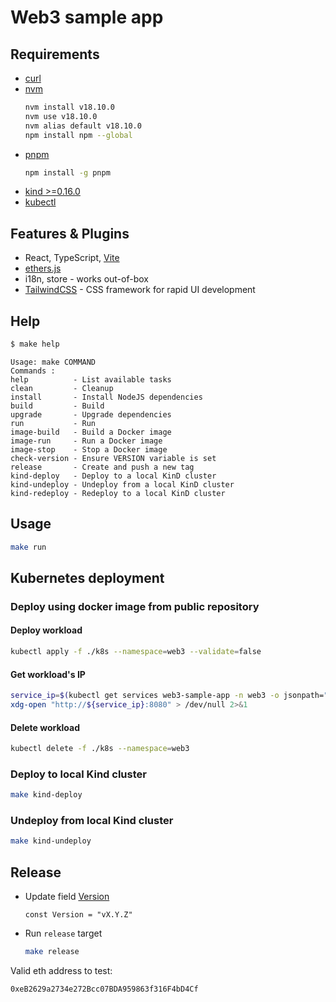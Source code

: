 # Web3 sample app

## Requirements

- [curl](https://help.ubidots.com/en/articles/2165289-learn-how-to-install-run-curl-on-windows-macosx-linux)
- [nvm](https://github.com/nvm-sh/nvm#install--update-script)
  ```bash
  nvm install v18.10.0
  nvm use v18.10.0
  nvm alias default v18.10.0
  npm install npm --global
  ```
- [pnpm](https://pnpm.io/installation)
  ```bash
  npm install -g pnpm
  ```
- [kind >=0.16.0](https://kind.sigs.k8s.io/docs/user/quick-start/#installation)
- [kubectl](https://kubernetes.io/docs/tasks/tools/install-kubectl-linux/)

## Features & Plugins

- React, TypeScript, [Vite](https://github.com/vitejs/vite)
- [ethers.js](https://github.com/ethers-io/ethers.js)
- i18n, store - works out-of-box
- [TailwindCSS](https://github.com/tailwindlabs/tailwindcss) - CSS framework for rapid UI development

## Help

```bash
$ make help
```

```text
Usage: make COMMAND
Commands :
help          - List available tasks
clean         - Cleanup
install       - Install NodeJS dependencies
build         - Build
upgrade       - Upgrade dependencies
run           - Run
image-build   - Build a Docker image
image-run     - Run a Docker image
image-stop    - Stop a Docker image
check-version - Ensure VERSION variable is set
release       - Create and push a new tag
kind-deploy   - Deploy to a local KinD cluster
kind-undeploy - Undeploy from a local KinD cluster
kind-redeploy - Redeploy to a local KinD cluster
```

## Usage

```bash
make run
```

## Kubernetes deployment

### Deploy using docker image from public repository

#### Deploy workload

```bash
kubectl apply -f ./k8s --namespace=web3 --validate=false
```

#### Get workload's IP

```bash
service_ip=$(kubectl get services web3-sample-app -n web3 -o jsonpath="{.status.loadBalancer.ingress[0].ip}")
xdg-open "http://${service_ip}:8080" > /dev/null 2>&1
```

#### Delete workload

```bash
kubectl delete -f ./k8s --namespace=web3
```

### Deploy to local Kind cluster

```bash
make kind-deploy
```

### Undeploy from local Kind cluster

```bash
make kind-undeploy
```

## Release

- Update field [Version](./src/components/Layout.tsx#L25)

  ```text
  const Version = "vX.Y.Z"
  ```

- Run `release` target
  ```bash
  make release
  ```

Valid eth address to test:

```
0xeB2629a2734e272Bcc07BDA959863f316F4bD4Cf
```
